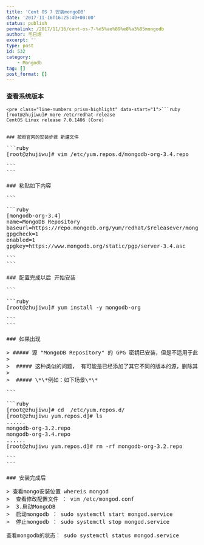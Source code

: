 ```yaml
---
title: 'Cent OS 7 安装mongoDB'
date: '2017-11-16T16:25:40+00:00'
status: publish
permalink: /2017/11/16/cent-os-7-%e5%ae%89%e8%a3%85mongodb
author: 毛巳煜
excerpt: ''
type: post
id: 532
category:
    - Mongodb
tag: []
post_format: []
---
```

### 查看系统版本

```
<pre class="line-numbers prism-highlight" data-start="1">```ruby
[root@zhujiwu]# more /etc/redhat-release
CentOS Linux release 7.0.1406 (Core)

```
```

### 按照官网的安装步骤 新建文件

```
<pre class="line-numbers prism-highlight" data-start="1">```ruby
[root@zhujiwu]# vim /etc/yum.repos.d/mongodb-org-3.4.repo

```
```

### 粘贴如下内容

```
<pre class="line-numbers prism-highlight" data-start="1">```ruby
[mongodb-org-3.4]
name=MongoDB Repository
baseurl=https://repo.mongodb.org/yum/redhat/$releasever/mongodb-org/3.4/x86_64/
gpgcheck=1
enabled=1
gpgkey=https://www.mongodb.org/static/pgp/server-3.4.asc

```
```

### 配置完成以后 开始安装

```
<pre class="line-numbers prism-highlight" data-start="1">```ruby
[root@zhujiwu]# yum install -y mongodb-org

```
```

### 如果出现

> ##### 源 "MongoDB Repository" 的 GPG 密钥已安装，但是不适用于此软件包。请检查源的公钥 URL 是否配置正确。
> 
>  ##### 这种类似的问题， 有可能是已经添加了其它不同的版本的源，删除其它没用的源重新在安装一次就好了。
> 
>  ##### \*\*例如：如下场景\*\*

```
<pre class="line-numbers prism-highlight" data-start="1">```ruby
[root@zhujiwu]# cd  /etc/yum.repos.d/
[root@zhujiwu yum.repos.d]# ls
......
mongodb-org-3.2.repo
mongodb-org-3.4.repo
......
[root@zhujiwu yum.repos.d]# rm -rf mongodb-org-3.2.repo

```
```

### 安装完成后

> 查看mongo安装位置 whereis mongod  
>  查看修改配置文件 ： vim /etc/mongod.conf  
>  3.启动MongoDB  
>  启动mongodb ： sudo systemctl start mongod.service  
>  停止mongodb ： sudo systemctl stop mongod.service

查看mongodb的状态： sudo systemctl status mongod.service